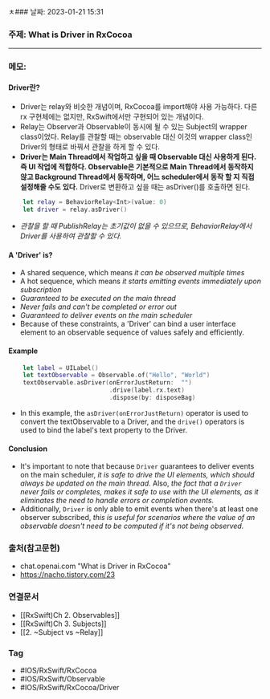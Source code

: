 ㅊ### 날짜: 2023-01-21 15:31

### 주제: What is Driver in RxCocoa 
---
### 메모: 
#### Driver란?
- Driver는 relay와 비슷한 개념이며, RxCocoa를 import해야 사용 가능하다. 다른 rx 구현체에는 없지만, RxSwift에서만 구현되어 있는 개념이다. 
- Relay는 Observer과 Observable이 동시에 될 수 있는 Subject의 wrapper class이었다. Relay를 관찰할 때는 observable 대신 이것의 wrapper class인 Driver의 형태로 바꿔서 관찰을 하게 할 수 있다.
- **Driver는 Main Thread에서 작업하고 싶을 때 Observable 대신 사용하게 된다. 즉 UI 작업에 적합하다. Observable은 기본적으로 Main Thread에서 동작하지 않고 Background Thread에서 동작하며, 어느 scheduler에서 동작 할 지 직접 설정해줄 수도 있다.** Driver로 변환하고 싶을 때는 asDriver()를 호출하면 된다.
~~~ swift
	let relay = BehaviorRelay<Int>(value: 0)
	let driver = relay.asDriver()
~~~
- *관찰을 할 때 PublishRelay는 초기값이 없을 수 있으므로, BehaviorRelay에서 Driver를 사용하여 관찰할 수 있다.*
#### A 'Driver' is? 
- A shared sequence, which means *it can be observed multiple times*
- A hot sequence, which means *it starts emitting events immediately upon subscription*
- *Guaranteed to be executed on the main thread*
- *Never fails and can't be completed or error out*
- *Guaranteed to deliver events on the main scheduler*
- Because of these constraints, a 'Driver' can bind a user interface element to an observable sequence of values safely and efficiently. 
#### Example
~~~ swift 
	let label = UILabel()
	let textObservable = Observable.of("Hello", "World")
	textObservable.asDriver(onErrorJustReturn:  "")
							.drive(label.rx.text)
							.dispose(by: disposeBag)
~~~
- In this example, the `asDriver(onErrorJustReturn)` operator is used to convert the textObservable to a Driver, and the `drive()` operators is used to bind the label's text property to the Driver. 
#### Conclusion
- It's important to note that because `Driver` guarantees to deliver events on the main scheduler, *it is safe to drive the UI elements, which should always be updated on the main thread.* Also, *the fact that a `Driver` never fails or completes, makes it safe to use with the UI elements, as it eliminates the need to handle errors or completion events.*
- Additionally, `Driver` is only able to emit events when there's at least one observer subscribed, *this is useful for scenarios where the value of an observable doesn't need to be computed if it's not being observed.*  

### 출처(참고문헌) 
- chat.openai.com "What is Driver in RxCocoa"
- https://nacho.tistory.com/23

### 연결문서 
- [[RxSwift)Ch 2. Observables]]
- [[RxSwift)Ch 3. Subjects]]
- [[2. ~Subject vs ~Relay]]

### Tag
- #IOS/RxSwift/RxCocoa 
- #IOS/RxSwift/Observable 
- #IOS/RxSwift/RxCocoa/Driver 